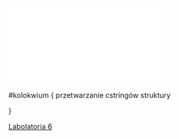 ![2020_W09_struktury](/Notatki/Semestr%201/Podstawy%20programowania/Wyk%C5%82ady/Wyk%C5%82ad%209/2020_W09_struktury.pdf)

#kolokwium {
przetwarzanie cstringów
struktury

}

[Labolatoria 6](/Notatki/Semestr%201/Podstawy%20programowania/Labolatoria/Labolatoria%206/Labolatoria%206.md)